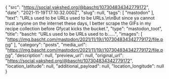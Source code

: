 {
  "src": "https://social.yakshed.org/@bascht/107304834342779172",
  "date": "2021-11-19T17:10:32.000Z",
  "slug": null,
  "tags": [
    "mastodon"
  ],
  "text": "URLs used to be URLs used to be URLs.\n\nBut since ya cannot trust anyone on the internet these days, I better scrape the GIFs in my recipe collection before Gfycat kicks the bucket.",
  "type": "mastodon_toot",
  "title": "bascht: “URLs used to be URLs used to b……",
  "images": [
    "https://img.bascht.com/mastodon/2021/11/19//107304834342779172/file.png"
  ],
  "category": "posts",
  "media_url": "https://img.bascht.com/mastodon/2021/11/19//107304834342779172/file.png",
  "description": null,
  "preview_url": null,
  "original_url": "https://social.yakshed.org/@bascht/107304834342779172",
  "location_latitude": null,
  "additional_payload": null,
  "location_longitude": null
}
